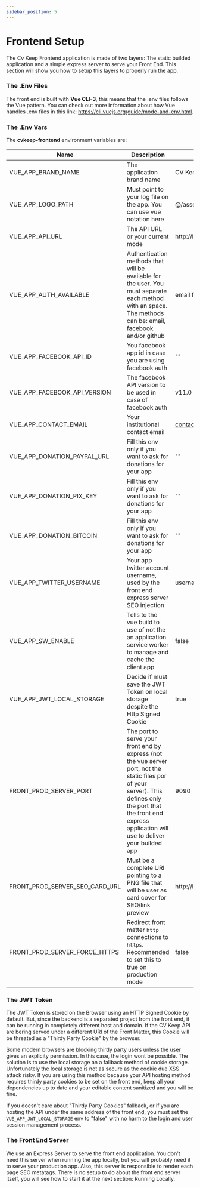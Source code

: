 ```yaml
---
sidebar_position: 5
---
```


# Frontend Setup

The Cv Keep Frontend application is made of two layers: The static builded application and a simple express server to serve your Front End. This section will show you how to setup this layers to properly run the app.

### The .Env Files

The front end is built with **Vue CLI-3**, this means that the .env files follows the Vue pattern. You can check out more information about how Vue handles .env files in this link: https://cli.vuejs.org/guide/mode-and-env.html.

### The .Env Vars

The **cvkeep-frontend** environment variables are:

|Name|Description|Default|Required|
|---|---|---|---|
|VUE_APP_BRAND_NAME|The application brand name|CV Keep|true|
|VUE_APP_LOGO_PATH|Must point to your log file on the app. You can use vue notation here|@/assets/logo/logo.png|true|
|VUE_APP_API_URL|The API URL or your current mode|http://localhost:5000|true|
|VUE_APP_AUTH_AVAILABLE|Authentication methods that will be available for the user. You must separate each method with an space. The methods can be: email, facebook and/or github|email facebook github|true|
|VUE_APP_FACEBOOK_API_ID|You facebook app id in case you are using facebook auth|""|false|
|VUE_APP_FACEBOOK_API_VERSION|The facebook API version to be used in case of facebook auth|v11.0|false|
|VUE_APP_CONTACT_EMAIL|Your institutional contact email|contact@email.com|true|
|VUE_APP_DONATION_PAYPAL_URL|Fill this env only if you want to ask for donations for your app|""|false|
|VUE_APP_DONATION_PIX_KEY|Fill this env only if you want to ask for donations for your app|""|false|
|VUE_APP_DONATION_BITCOIN|Fill this env only if you want to ask for donations for your app|""|false|
|VUE_APP_TWITTER_USERNAME|Your app twitter account username, used by the front end express server SEO injection|username|true|
|VUE_APP_SW_ENABLE|Tells to the vue build to use of not the an application service worker to manage and cache the client app|false|true|
|VUE_APP_JWT_LOCAL_STORAGE|Decide if must save the JWT Token on local storage despite the Http Signed Cookie|true|false| 
|FRONT_PROD_SERVER_PORT|The port to serve your front end by express (not the vue server port, not the static files por of your server). This defines only the port that the front end express application will use to deliver your builded app|9090|true|
|FRONT_PROD_SERVER_SEO_CARD_URL|Must be a complete URI pointing to a PNG file that will be user as card cover for SEO/link preview|http://localhost:9090/seo/card.png|true|
|FRONT_PROD_SERVER_FORCE_HTTPS|Redirect front matter `http` connections to `https`. Recommended to set this to true on production mode|false|

### The JWT Token

The JWT Token is stored on the Browser using an HTTP Signed Cookie by default. But, since the backend is a separated project from the front end, it can be running in completely different host and domain. If the CV Keep API are bering served under a different URI of the Front Matter, this Cookie will be threated as a "Thirdy Party Cookie" by the browser.

Some modern browsers are blocking thirdy party users unless the user gives an explicity permission. In this case, the login wont be possible. The solution is to use the local storage an a fallback method of cookie storage. Unfortunately the local storage is not as secure as the cookie due XSS attack risky. If you are using this method because your API hosting method requires thirdy party cookies to be set on the front end, keep all your dependencies up to date and your editable content sanitized and you will be fine. 

If you doesn't care about "Thirdy Party Cookies" fallback, or if you are hosting the API under the same address of the front end, you must set the `VUE_APP_JWT_LOCAL_STORAGE` env to "false" with no harm to the login and user session management process.

### The Front End Server

We use an Express Server to serve the front end application. You don't need this server when running the app locally, but you will probably need it to serve your production app. Also, this server is responsible to render each page SEO metatags. There is no setup to do about the front end server itself, you will see how to start it at the next section: Running Locally.